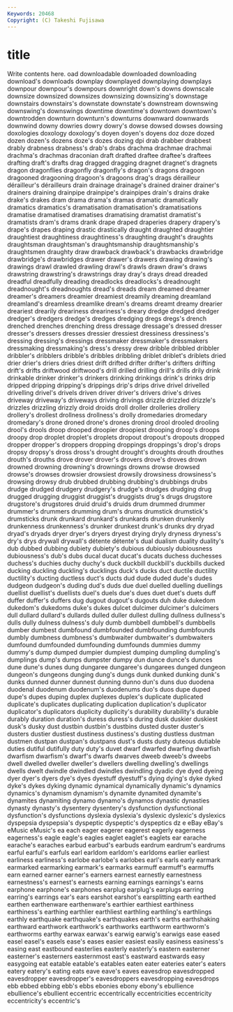 ```yaml
---
Keywords: 20468 
Copyright: (C) Takeshi Fujisawa
---
```


# title

Write contents here.
oad downloadable downloaded downloading download's downloads downplay downplayed downplaying downplays
downpour downpour's downpours downright down's downs downscale downsize downsized downsizes
downsizing downsizing's downstage downstairs downstairs's downstate downstate's downstream downswing downswing's
downswings downtime downtime's downtown downtown's downtrodden downturn downturn's downturns downward
downwards downwind downy dowries dowry dowry's dowse dowsed dowses dowsing
doxologies doxology doxology's doyen doyen's doyens doz doze dozed dozen
dozen's dozens doze's dozes dozing dpi drab drabber drabbest drably
drabness drabness's drab's drabs drachma drachmae drachmai drachma's drachmas draconian
draft drafted draftee draftee's draftees drafting draft's drafts drag dragged
dragging dragnet dragnet's dragnets dragon dragonflies dragonfly dragonfly's dragon's dragons
dragoon dragooned dragooning dragoon's dragoons drag's drags dérailleur dérailleur's dérailleurs
drain drainage drainage's drained drainer drainer's drainers draining drainpipe drainpipe's
drainpipes drain's drains drake drake's drakes dram drama drama's dramas
dramatic dramatically dramatics dramatics's dramatisation dramatisation's dramatisations dramatise dramatised dramatises
dramatising dramatist dramatist's dramatists dram's drams drank drape draped draperies
drapery drapery's drape's drapes draping drastic drastically draught draughted draughtier
draughtiest draughtiness draughtiness's draughting draught's draughts draughtsman draughtsman's draughtsmanship draughtsmanship's
draughtsmen draughty draw drawback drawback's drawbacks drawbridge drawbridge's drawbridges drawer
drawer's drawers drawing drawing's drawings drawl drawled drawling drawl's drawls
drawn draw's draws drawstring drawstring's drawstrings dray dray's drays dread
dreaded dreadful dreadfully dreading dreadlocks dreadlocks's dreadnought dreadnought's dreadnoughts dread's
dreads dream dreamed dreamer dreamer's dreamers dreamier dreamiest dreamily dreaming
dreamland dreamland's dreamless dreamlike dream's dreams dreamt dreamy drearier dreariest
drearily dreariness dreariness's dreary dredge dredged dredger dredger's dredgers dredge's
dredges dredging dregs dregs's drench drenched drenches drenching dress dressage
dressage's dressed dresser dresser's dressers dresses dressier dressiest dressiness dressiness's
dressing dressing's dressings dressmaker dressmaker's dressmakers dressmaking dressmaking's dress's dressy
drew dribble dribbled dribbler dribbler's dribblers dribble's dribbles dribbling driblet
driblet's driblets dried drier drier's driers dries driest drift drifted
drifter drifter's drifters drifting drift's drifts driftwood driftwood's drill drilled
drilling drill's drills drily drink drinkable drinker drinker's drinkers drinking
drinkings drink's drinks drip dripped dripping dripping's drippings drip's drips
drive drivel drivelled drivelling drivel's drivels driven driver driver's drivers
drive's drives driveway driveway's driveways driving drivings drizzle drizzled drizzle's
drizzles drizzling drizzly droid droids droll droller drolleries drollery drollery's
drollest drollness drollness's drolly dromedaries dromedary dromedary's drone droned drone's
drones droning drool drooled drooling drool's drools droop drooped droopier
droopiest drooping droop's droops droopy drop droplet droplet's droplets dropout
dropout's dropouts dropped dropper dropper's droppers dropping droppings droppings's drop's
drops dropsy dropsy's dross dross's drought drought's droughts drouth drouthes
drouth's drouths drove drover drover's drovers drove's droves drown drowned
drowning drowning's drownings drowns drowse drowsed drowse's drowses drowsier drowsiest
drowsily drowsiness drowsiness's drowsing drowsy drub drubbed drubbing drubbing's drubbings
drubs drudge drudged drudgery drudgery's drudge's drudges drudging drug drugged
drugging druggist druggist's druggists drug's drugs drugstore drugstore's drugstores druid
druid's druids drum drummed drummer drummer's drummers drumming drum's drums
drumstick drumstick's drumsticks drunk drunkard drunkard's drunkards drunken drunkenly drunkenness
drunkenness's drunker drunkest drunk's drunks dry dryad dryad's dryads dryer
dryer's dryers dryest drying dryly dryness dryness's dry's drys drywall
drywall's détente détente's dual dualism duality duality's dub dubbed dubbing
dubiety dubiety's dubious dubiously dubiousness dubiousness's dub's dubs ducal ducat
ducat's ducats duchess duchesses duchess's duchies duchy duchy's duck duckbill
duckbill's duckbills ducked ducking duckling duckling's ducklings duck's ducks duct
ductile ductility ductility's ducting ductless duct's ducts dud dude duded
dude's dudes dudgeon dudgeon's duding dud's duds due duel duelled
duelling duellings duellist duellist's duellists duel's duels due's dues duet
duet's duets duff duffer duffer's duffers dug dugout dugout's dugouts
duh duke dukedom dukedom's dukedoms duke's dukes dulcet dulcimer dulcimer's
dulcimers dull dullard dullard's dullards dulled duller dullest dulling dullness
dullness's dulls dully dulness dulness's duly dumb dumbbell dumbbell's dumbbells
dumber dumbest dumbfound dumbfounded dumbfounding dumbfounds dumbly dumbness dumbness's dumbwaiter
dumbwaiter's dumbwaiters dumfound dumfounded dumfounding dumfounds dummies dummy dummy's dump
dumped dumpier dumpiest dumping dumpling dumpling's dumplings dump's dumps dumpster
dumpy dun dunce dunce's dunces dune dune's dunes dung dungaree
dungaree's dungarees dunged dungeon dungeon's dungeons dunging dung's dungs dunk
dunked dunking dunk's dunks dunned dunner dunnest dunning dunno dun's
duns duo duodena duodenal duodenum duodenum's duodenums duo's duos dupe
duped dupe's dupes duping duplex duplexes duplex's duplicate duplicated duplicate's
duplicates duplicating duplication duplication's duplicator duplicator's duplicators duplicity duplicity's durability
durability's durable durably duration duration's duress duress's during dusk duskier
duskiest dusk's dusky dust dustbin dustbin's dustbins dusted duster duster's
dusters dustier dustiest dustiness dustiness's dusting dustless dustman dustmen dustpan
dustpan's dustpans dust's dusts dusty duteous dutiable duties dutiful dutifully
duty duty's duvet dwarf dwarfed dwarfing dwarfish dwarfism dwarfism's dwarf's
dwarfs dwarves dweeb dweeb's dweebs dwell dwelled dweller dweller's dwellers
dwelling dwelling's dwellings dwells dwelt dwindle dwindled dwindles dwindling dyadic
dye dyed dyeing dyer dyer's dyers dye's dyes dyestuff dyestuff's
dying dying's dyke dyked dyke's dykes dyking dynamic dynamical dynamically
dynamic's dynamics dynamics's dynamism dynamism's dynamite dynamited dynamite's dynamites dynamiting
dynamo dynamo's dynamos dynastic dynasties dynasty dynasty's dysentery dysentery's dysfunction
dysfunctional dysfunction's dysfunctions dyslexia dyslexia's dyslexic dyslexic's dyslexics dyspepsia dyspepsia's
dyspeptic dyspeptic's dyspeptics dz e eBay eBay's eMusic eMusic's ea
each eager eagerer eagerest eagerly eagerness eagerness's eagle eagle's eagles
eaglet eaglet's eaglets ear earache earache's earaches earbud earbud's earbuds
eardrum eardrum's eardrums earful earful's earfuls earl earldom earldom's earldoms
earlier earliest earliness earliness's earlobe earlobe's earlobes earl's earls early
earmark earmarked earmarking earmark's earmarks earmuff earmuff's earmuffs earn earned
earner earner's earners earnest earnestly earnestness earnestness's earnest's earnests earning
earnings earnings's earns earphone earphone's earphones earplug earplug's earplugs earring
earring's earrings ear's ears earshot earshot's earsplitting earth earthed earthen
earthenware earthenware's earthier earthiest earthiness earthiness's earthing earthlier earthliest earthling
earthling's earthlings earthly earthquake earthquake's earthquakes earth's earths earthshaking earthward
earthwork earthwork's earthworks earthworm earthworm's earthworms earthy earwax earwax's earwig
earwig's earwigs ease eased easel easel's easels ease's eases easier
easiest easily easiness easiness's easing east eastbound easterlies easterly easterly's
eastern easterner easterner's easterners easternmost east's eastward eastwards easy easygoing
eat eatable eatable's eatables eaten eater eateries eater's eaters eatery
eatery's eating eats eave eave's eaves eavesdrop eavesdropped eavesdropper eavesdropper's
eavesdroppers eavesdropping eavesdrops ebb ebbed ebbing ebb's ebbs ebonies ebony
ebony's ebullience ebullience's ebullient eccentric eccentrically eccentricities eccentricity eccentricity's eccentric's
